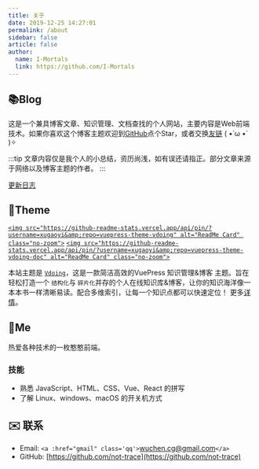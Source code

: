 ```yaml
---
title: 关于
date: 2019-12-25 14:27:01
permalink: /about
sidebar: false
article: false
author: 
  name: I-Mortals
  link: https://github.com/I-Mortals
---
```

## 📚Blog

这是一个兼具博客文章、知识管理、文档查找的个人网站，主要内容是Web前端技术。如果你喜欢这个博客主题欢迎到[GitHub](https://github.com/xugaoyi/vuepress-theme-vdoing)点个Star，或者交换[友链](/friends/) ( •̀ ω •́ )✧

:::tip
文章内容仅是我个人的小总结，资历尚浅，如有误还请指正。部分文章来源于网络以及博客主题的作者。
:::

[更新日志](https://github.com/xugaoyi/vuepress-theme-vdoing/commits/master)

## 🎨Theme

[`<img src="https://github-readme-stats.vercel.app/api/pin/?username=xugaoyi&amp;repo=vuepress-theme-vdoing" alt="ReadMe Card" class="no-zoom">`](https://github.com/xugaoyi/vuepress-theme-vdoing)
[`<img src="https://github-readme-stats.vercel.app/api/pin/?username=xugaoyi&amp;repo=vuepress-theme-vdoing-doc" alt="ReadMe Card" class="no-zoom">`](https://doc.xugaoyi.com/)

本站主题是 [`Vdoing`](https://github.com/xugaoyi/vuepress-theme-vdoing)，这是一款简洁高效的VuePress 知识管理&博客 主题。旨在轻松打造一个 `结构化`与 `碎片化`并存的个人在线知识库&博客，让你的知识海洋像一本本书一样清晰易读。配合多维索引，让每一个知识点都可以快速定位！ 更多[详情](https://github.com/xugaoyi/vuepress-theme-vdoing)。

<!-- <a href="https://github.com/xugaoyi/vuepress-theme-vdoing" target="_blank"><img src='https://img.shields.io/github/stars/xugaoyi/vuepress-theme-vdoing' alt='GitHub stars' class="no-zoom"></a>
<a href="https://github.com/xugaoyi/vuepress-theme-vdoing" target="_blank"><img src='https://img.shields.io/github/forks/xugaoyi/vuepress-theme-vdoing' alt='GitHub forks' class="no-zoom"></a> -->

## 🐼Me

热爱各种技术的一枚憨憨前端。

### 技能

* 熟悉 JavaScript、HTML、CSS、Vue、React 的拼写
* 了解 Linux、windows、macOS 的开关机方式

## ✉️ 联系

- Email: `<a :href="gmail" class='qq'>`wuchen.cg@gmail.com`</a>`
- GitHub: [https://github.com/not-trace](https://github.com/not-trace)

<script>
  export default {
    data(){
      return {
        gmail: 'https://mail.google.com/mail/u/0/#inbox?compose=new'
      }
    },
  }
</script>
